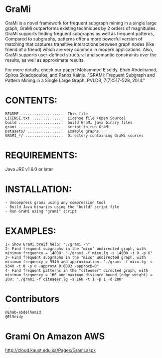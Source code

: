 GraMi
=====

GraMi is a novel framework for frequent subgraph mining in a single large  graph, GraMi outperforms existing techniques by 2 orders of magnitudes. GraMi  supports finding frequent subgraphs as well as frequent patterns, Compared to subgraphs, patterns offer a more powerful version of matching that captures  transitive interactions between graph nodes (like friend of a friend) which are very common in modern applications. Also, GraMi supports user-defined  structural and semantic constraints over the results, as well as approximate results.

For more details, check our paper: Mohammed Elseidy, Ehab Abdelhamid, Spiros Skiadopoulos, and Panos Kalnis. "GRAMI: Frequent Subgraph and Pattern Mining in a Single Large Graph. PVLDB, 7(7):517-528, 2014."

CONTENTS:
=====

    README ...................  This file
    LICENSE.txt ..............  License file (Open Source)
    build ....................  build GraMi java binary files
    grami ....................  script to run GraMi
    Datasets/ ................  Example graphs
    GRAMI_*/ .................  Directory containing GraMi sources


REQUIREMENTS:
=====

Java JRE v1.6.0 or later

INSTALLATION:
=====

    - Uncompress grami using any compression tool
    - Build Java binaries using the "build" script file
    - Run GraMi using "grami" script

EXAMPLES:
=====

    1- Show GraMi breif help: "./grami -h"
    2- Find frequent subgraphs in the "mico" undirected graph, with minimum frequency = 14000: "./grami -f mico.lg -s 14000 -t 0 -p 0"
    3- Find frequent subgraphs in the "mico" undirected graph, with minimum frequency = 9340 and approximation: "./grami -f mico.lg -s 9340 -t 0 -p 0 -approxA 0.0002 -approxB=0"
    4- Find frequent patterns in the "citeseer" directed graph, with minimum frequency = 160 and maximum distance bound (edge weight) = 200: "./grami -f citeseer.lg -s 160 -t 1 -p 1 -d 200"

Contributors
=====

    @Ehab-abdelhamid
    @ElSeidy


Grami On Amazon AWS    
=====
http://cloud.kaust.edu.sa/Pages/Grami.aspx

